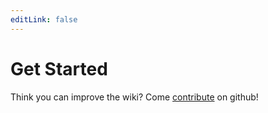 ```yaml
---
editLink: false
---
```

# Get Started

<!--@include: ./toc.md -->

Think you can improve the wiki? Come [contribute](/contribute) on github!
